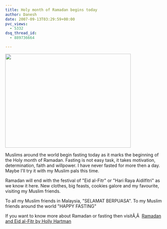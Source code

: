 ```yaml
---
title: Holy month of Ramadan begins today
author: Danesh
date: 2007-09-13T03:29:59+00:00
pvc_views:
  - 5332
dsq_thread_id:
  - 889736664

---
```

<img loading="lazy" src="http://img389.imageshack.us/img389/9236/puasa3sa.jpg" height="300" width="400" />

Muslims around the world begin fasting today as it marks the beginning of the Holy month of Ramadan. Fasting is not easy task, it takes motivation, determination, faith and willpower. I have never fasted for more then a day. Maybe I'll try it with my Muslim pals this time.

Ramadan will end with the festival of "Eid al-Fitr" or "Hari Raya Aidilfitri" as we know it here. New clothes, big feasts, cookies galore and my favourite, visiting my Muslim friends.

To all my Muslim friends in Malaysia, "SELAMAT BERPUASA". To my Muslim friends around the world "HAPPY FASTING"

If you want to know more about Ramadan or fasting then visitÃ‚Â  [Ramadan and Eid al-Fitr by Holly Hartman][1]

 [1]: http://www.infoplease.com/spot/ramadan1.html